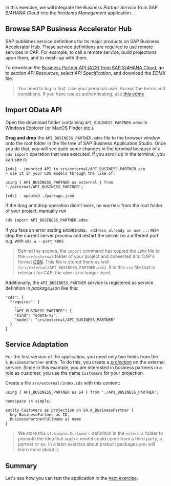 In this exercise, we will integrate the _Business Partner Service_ from SAP S/4HANA Cloud into the _Incidents Management_ application.

## Browse SAP Business Accelerator Hub

SAP publishes service definitions for its major products on SAP Business Accelerator Hub. These service definitions are required to use remote services in CAP. For example, to call a remote service, build projections upon them, and to mesh-up with them.

To download the [Business Partner API (A2X) from SAP S/4HANA Cloud](https://api.sap.com/api/API_BUSINESS_PARTNER/overview), go to section _API Resources_, select _API Specification_, and download the _EDMX_ file.

> You need to log in first.  Use your personal user.  Accept the terms and conditions. If you have issues authenticating, use [this edmx](../API_BUSINESS_PARTNER.edmx)

## Import OData API

Open the download folder containing `API_BUSINESS_PARTNER.edmx` in Windows Explorer (or MacOS Finder etc.).

**Drag and drop** the `API_BUSINESS_PARTNER.edmx` file to the browser window onto the root folder in the file tree of SAP Business Application Studio.  Once you do that, you will see quite some changes in the terminal because of a `cds import` operation that was executed.  If you scroll up in the terminal, you can see it:

```
[cds] - imported API to srv/external/API_BUSINESS_PARTNER.csn
> use it in your CDS models through the like of:

using { API_BUSINESS_PARTNER as external } from './external/API_BUSINESS_PARTNER';

[cds] - updated ./package.json
```

If the drag and drop operation didn't work, no worries: from the root folder of your project, manually run

```sh
cds import API_BUSINESS_PARTNER.edmx
```

If you face an error stating `EADDRINUSE: address already in use :::4004` stop the current server process and restart the server on a different port e.g. with `cds w --port 4005`
> Behind the scenes, the `import` command has copied the `EDMX` file to the `srv/external` folder of your project and converted it to CAP's format [CSN](https://cap.cloud.sap/docs/cds/csn).  This file is stored there as well (`srv/external/API_BUSINESS_PARTNER.csn`).  It is this `csn` file that is relevant for CAP, the `edmx` is no longer used.

Additionally, the `API_BUSINESS_PARTNER` service is registered as service definition in _package.json_ like this:

```jsonc
"cds": {
  "requires": {
    ...
    "API_BUSINESS_PARTNER": {
    "kind": "odata-v2",
    "model": "srv/external/API_BUSINESS_PARTNER"
  }
}
```


## Service Adaptation

For the first version of the application, you need only two fields from the `A_BusinessPartner` entity. To do this, you create a [_projection_](https://cap.cloud.sap/docs/guides/using-services#model-projections) on the external service. Since in this example, you are interested in business partners in a role as customer, you use the name `Customers` for your projection.

Create a file `srv/external/index.cds` with this content:

```cds
using { API_BUSINESS_PARTNER as S4 } from './API_BUSINESS_PARTNER';

namespace s4.simple;

entity Customers as projection on S4.A_BusinessPartner {
  key BusinessPartner as ID,
  BusinessPartnerFullName as name
}
```

> We store this `s4.simple.Customers` definition in the `external` folder to promote the idea that such a model could come from a third party, a partner or so.  In a later exercise about prebuilt packages you will learn more about it.


## Summary

Let's see how you can test the application in the [next exercise](2.-Local-Tests.md).
